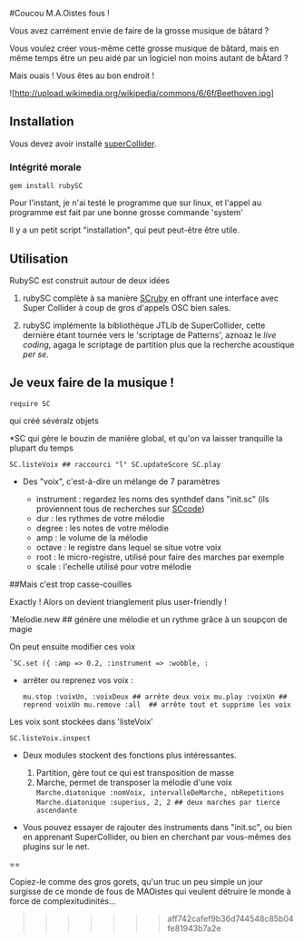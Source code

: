 #Coucou M.A.Oistes fous !

Vous avez carrément envie de faire de la grosse musique de bâtard ?

Vous voulez créer vous-même cette grosse musique de bâtard, mais en même
temps être un peu aidé par un logiciel non moins autant de bÂtard ?

Mais ouais ! Vous êtes au bon endroit !

![http://upload.wikimedia.org/wikipedia/commons/6/6f/Beethoven.jpg]

## Installation

Vous devez avoir installé [superCollider](http://supercollider.github.io/).

### Intégrité morale

`gem install rubySC `

Pour l'instant, je n'ai testé
le programme que sur linux, et l'appel au programme est fait par une
bonne grosse commande 'system'

Il y a un petit script "installation", qui peut peut-être être utile.

## Utilisation

RubySC est construit autour de deux idées

1.  rubySC complète à sa manière
[SCruby](https://github.com/maca/scruby) en offrant une interface avec
Super Collider à coup de gros d'appels OSC bien sales.

2. rubySC implémente la bibliothèque JTLib de SuperCollider, cette dernière étant tournée
vers le 'scriptage de Patterns', aznoaz le _live coding_, agaga le scriptage de partition plus que la
recherche acoustique _per se_.


## Je veux faire de la musique !

`require SC`

qui créé sévéralz objets

*SC qui gère le bouzin de manière global, et qu'on va laisser tranquille la plupart du temps

`
SC.listeVoix ## raccourci "l"
SC.updateScore
SC.play
`

* Des "voix", c'est-à-dire un mélange de 7 paramètres

  * instrument : regardez les noms des synthdef dans "init.sc" (ils proviennent tous de recherches sur [SCcode](http://sccode.org/))
  * dur : les rythmes de votre mélodie
  * degree : les notes de votre mélodie
  * amp : le volume de la mélodie
  * octave : le registre dans lequel se situe votre voix
  * root : le micro-registre, utilisé pour faire des marches par exemple
  * scale : l'echelle utilisé pour votre mélodie

##Mais c'est trop casse-couilles

Exactly ! Alors on devient trianglement plus user-friendly !


`Melodie.new ## génère une mélodie et un rythme grâce à un soupçon de magie


On peut ensuite modifier ces voix

	`SC.set ({ :amp => 0.2, :instrument => :wobble, :

* arrêter ou reprenez vos voix : 
   
   ` mu.stop :voixUn, :voixDeux ## arrête deux voix
    mu.play :voixUn ## reprend voixUn
    mu.remove :all  ## arrête tout et supprime les voix `

Les voix sont stockées dans 'listeVoix'

	SC.listeVoix.inspect

* Deux modules stockent des fonctions plus intéressantes.

	1. Partition, gère tout ce qui est transposition de masse
	1. Marche, permet de transposer la mélodie d'une voix
	   `Marche.diatonique :nomVoix, intervalleDeMarche, nbRepetitions`
	   `Marche.diatonique :superius, 2, 2 ## deux marches par tierce ascendante`

* Vous pouvez essayer de rajouter des instruments dans "init.sc", ou
bien en apprenant SuperCollider, ou bien en cherchant par vous-mêmes
des plugins sur le net.

== 


Copiez-le comme des gros gorets, qu'un truc un peu simple un jour
surgisse de ce monde de fous de MAOistes qui veulent détruire le monde
à force de complexitudinités...

>>>>>>> aff742cafef9b36d744548c85b04fe81943b7a2e
